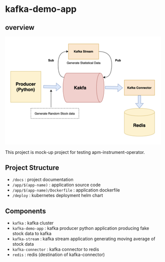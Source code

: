 # kafka-demo-app

## overview

![image](/docs/image/image.png)

This project is mock-up project for testing apm-instrument-operator.

## Project Structure

- `/docs` : project documentation
- `/app/$(app-name)` : application source code
- `/app/$(app-name)/Dockerfile` : application dockerfile
- `/deploy` : kubernetes deployment helm chart

## Components

- `kafka` : kafka cluster
- `kafka-demo-app` : kafka producer python application producing fake stock data to kafka
- `kafka-stream` : kafka stream application generating moving average of stock data
- `kafka-connector` : kafka connector to redis
- `redis` : redis (destination of kafka-connector)
